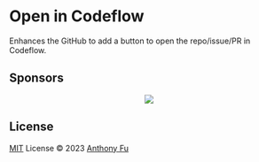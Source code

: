 # Open in Codeflow

Enhances the GitHub to add a button to open the repo/issue/PR in Codeflow.

<!-- [Install on Greasyfork](https://greasyfork.org/en/scripts/461320-open-in-codeflow) -->

## Sponsors

<p align="center">
  <a href="https://cdn.jsdelivr.net/gh/antfu/static/sponsors.svg">
    <img src='https://cdn.jsdelivr.net/gh/antfu/static/sponsors.svg'/>
  </a>
</p>

## License

[MIT](./LICENSE) License © 2023 [Anthony Fu](https://github.com/antfu)
